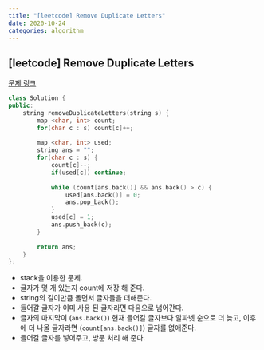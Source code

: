 ```yaml
---
title: "[leetcode] Remove Duplicate Letters"
date: 2020-10-24
categories: algorithm
---
```

## [leetcode] Remove Duplicate Letters
[문제 링크](https://leetcode.com/problems/remove-duplicate-letters/)

```c++
class Solution {
public:
    string removeDuplicateLetters(string s) {
        map <char, int> count;
        for(char c : s) count[c]++;
        
        map <char, int> used;
        string ans = "";
        for(char c : s) {
            count[c]--;
            if(used[c]) continue;
            
            while (count[ans.back()] && ans.back() > c) {
                used[ans.back()] = 0;
                ans.pop_back();
            }
            used[c] = 1;
            ans.push_back(c);
        }
        
        return ans;
    }
};
```
- stack을 이용한 문제.
- 글자가 몇 개 있는지 count에 저장 해 준다.
- string의 길이만큼 돌면서 글자들을 더해준다.
- 들어갈 글자가 이미 사용 된 글자라면 다음으로 넘어간다.
- 글자의 마지막이 (`ans.back()`) 현재 들어갈 글자보다 알파벳 순으로 더 늦고, 이후에 더 나올 글자라면 (`count[ans.back()]`) 글자를 없애준다.
- 들어갈 글자를 넣어주고, 방문 처리 해 준다.